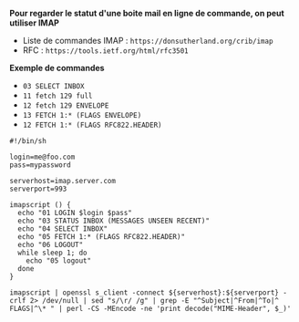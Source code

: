 **Pour regarder le statut d'une boite mail en ligne de commande, on peut utiliser IMAP**

* Liste de commandes IMAP : `https://donsutherland.org/crib/imap`
* RFC : `https://tools.ietf.org/html/rfc3501`

**Exemple de commandes**

* `03 SELECT INBOX`
* `11 fetch 129 full`
* `12 fetch 129 ENVELOPE`
* `13 FETCH 1:* (FLAGS ENVELOPE)`
* `12 FETCH 1:* (FLAGS RFC822.HEADER)`

```
#!/bin/sh

login=me@foo.com
pass=mypassword

serverhost=imap.server.com
serverport=993

imapscript () {
  echo "01 LOGIN $login $pass"
  echo "03 STATUS INBOX (MESSAGES UNSEEN RECENT)"
  echo "04 SELECT INBOX"
  echo "05 FETCH 1:* (FLAGS RFC822.HEADER)"
  echo "06 LOGOUT"
  while sleep 1; do
    echo "05 logout"
  done
}

imapscript | openssl s_client -connect ${serverhost}:${serverport} -crlf 2> /dev/null | sed "s/\r/ /g" | grep -E "^Subject|^From|^To|^ FLAGS|^\* " | perl -CS -MEncode -ne 'print decode("MIME-Header", $_)'
```
